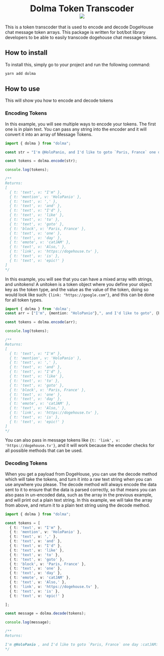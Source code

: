 <h1 align=center>
Dolma Token Transcoder<br>
<a href="https://www.npmjs.com/package/@dogehouse/dolma"><img src="https://img.shields.io/npm/v/@dogehouse/dolma?style=for-the-badge"></a>
</h1>
This is a token transcoder that is used to encode and decode DogeHouse chat message token arrays.  This package is written for bot/bot library developers to be able to easily transcode dogehouse chat message tokens.  

## How to install

To install this, simply go to your project and run the following command:

```cmd
yarn add dolma
```

## How to use

This will show you how to encode and decode tokens

### Encoding Tokens

In this example, you will see multiple ways to encode your tokens. The first one is in plain text. You can pass any string into the encoder and it will convert it into an array of Message Tokens.

```ts
import { dolma } from "dolma";

const str = "I'm @HoloPanio, and I'd like to goto `Paris, France` one day :catJAM: Also, https://dogehouse.tv is epic!";

const tokens = dolma.encode(str);

console.log(tokens);

/**
Returns: 
[
  { t: 'text', v: "I'm" },
  { t: 'mention', v: 'HoloPanio' },
  { t: 'text', v: ',' },
  { t: 'text', v: 'and' },
  { t: 'text', v: "I'd" },
  { t: 'text', v: 'like' },
  { t: 'text', v: 'to' },
  { t: 'text', v: 'goto' },
  { t: 'block', v: 'Paris, France' },
  { t: 'text', v: 'one' },
  { t: 'text', v: 'day' },
  { t: 'emote', v: 'catJAM' },
  { t: 'text', v: 'Also,' },
  { t: 'link', v: 'https://dogehouse.tv' },
  { t: 'text', v: 'is' },
  { t: 'text', v: 'epic!' }
]
*/
```

In this example, you will see that you can have a mixed array with strings, and unitokens!  A unitoken is a token object where you define your object key as the token type, and the value as the value of the token, doing so would look like such: `{link: "https://google.com"}`, and this can be done for all token types.

```ts
import { dolma } from 'dolma';
const arr = ["I'm", {mention: "HoloPanio"},", and I'd like to goto", {block: "Paris, France"},"one day", {emote: "catJAM"}, "Also",{link: 'https://dogehouse.tv'}, "is epic!"];

const tokens = dolma.encode(arr);

console.log(tokens);

/**
Returns: 
[
  { t: 'text', v: "I'm" },
  { t: 'mention', v: 'HoloPanio' },
  { t: 'text', v: ',' },
  { t: 'text', v: 'and' },
  { t: 'text', v: "I'd" },
  { t: 'text', v: 'like' },
  { t: 'text', v: 'to' },
  { t: 'text', v: 'goto' },
  { t: 'block', v: 'Paris, France' },
  { t: 'text', v: 'one' },
  { t: 'text', v: 'day' },
  { t: 'emote', v: 'catJAM' },
  { t: 'text', v: 'Also,' },
  { t: 'link', v: 'https://dogehouse.tv' },
  { t: 'text', v: 'is' },
  { t: 'text', v: 'epic!' }
]
*/
```
You can also pass in message tokens like `{t: 'link', v: 'https://dogehouse.tv'}`, and it will work because the encoder checks for all possible methods that can be used.

### Decoding Tokens

When you get a payload from DogeHouse, you can use the decode method which will take the tokens, and turn it into a raw text string when you can use anywhere you please. The decode method will always encode the data sent to it to ensure that the data is parsed correctly, so that means you can also pass in un-encoded data, such as the array in the previous example, and will print out a plain text string. In this example, we will take the array from above, and return it to a plain text string using the decode method.

```ts
import { dolma } from "dolma";

const tokens = [
  { t: 'text', v: "I'm" },
  { t: 'mention', v: 'HoloPanio' },
  { t: 'text', v: ',' },
  { t: 'text', v: 'and' },
  { t: 'text', v: "I'd" },
  { t: 'text', v: 'like' },
  { t: 'text', v: 'to' },
  { t: 'text', v: 'goto' },
  { t: 'block', v: 'Paris, France' },
  { t: 'text', v: 'one' },
  { t: 'text', v: 'day' },
  { t: 'emote', v: 'catJAM' },
  { t: 'text', v: 'Also,' },
  { t: 'link', v: 'https://dogehouse.tv' },
  { t: 'text', v: 'is' },
  { t: 'text', v: 'epic!' }

];

const message = dolma.decode(tokens);

console.log(message);

/**
Returns: 

I'm @HoloPanio , and I'd like to goto `Paris, France` one day :catJAM: Also, https://google.com is epic!
*/
```